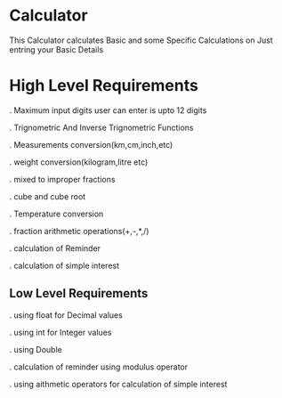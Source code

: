 ﻿# Calculator
This Calculator calculates Basic and some Specific Calculations on Just entring your Basic Details


# High Level Requirements

. Maximum input digits user can enter is upto 12 digits

. Trignometric And Inverse Trignometric Functions

. Measurements conversion(km,cm,inch,etc)

. weight conversion(kilogram,litre etc)

. mixed to improper fractions

. cube and cube root

. Temperature conversion

. fraction arithmetic operations(+,-,*,/)

. calculation of Reminder

. calculation of simple interest

## Low Level Requirements

. using float for Decimal values

. using int for Integer values

. using Double

. calculation of reminder using modulus operator

. using aithmetic operators for calculation of simple interest


